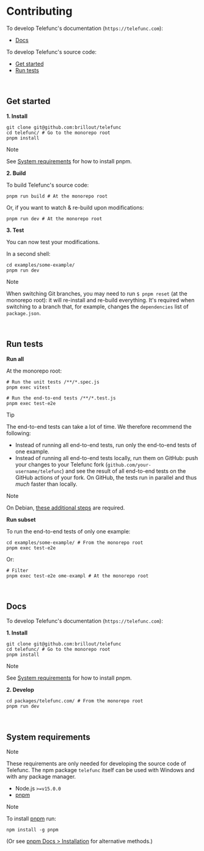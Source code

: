 # Contributing

To develop Telefunc's documentation (`https://telefunc.com`):

- [Docs](#docs)

To develop Telefunc's source code:

- [Get started](#get-started)
- [Run tests](#run-tests)

<br/>


## Get started

**1. Install**

```shell
git clone git@github.com:brillout/telefunc
cd telefunc/ # Go to the monorepo root
pnpm install
```

> [!NOTE]
> See [System requirements](#system-requirements) for how to install pnpm.

**2. Build**

To build Telefunc's source code:

```shell
pnpm run build # At the monorepo root
```

Or, if you want to watch & re-build upon modifications:

```shell
pnpm run dev # At the monorepo root
```

**3. Test**

You can now test your modifications.

In a second shell:

```shell
cd examples/some-example/
pnpm run dev
```

> [!NOTE]
> When switching Git branches, you may need to run `$ pnpm reset` (at the monorepo root): it will re-install and re-build everything. It's required when switching to a branch that, for example, changes the `dependencies` list of `package.json`.

<br/>


## Run tests

**Run all**

At the monorepo root:

```shell
# Run the unit tests /**/*.spec.js
pnpm exec vitest

# Run the end-to-end tests /**/*.test.js
pnpm exec test-e2e
```

> [!TIP]
> The end-to-end tests can take a lot of time. We therefore recommend the following:
> - Instead of running all end-to-end tests, run only the end-to-end tests of one example.
> - Instead of running all end-to-end tests locally, run them on GitHub: push your changes to your Telefunc fork (`github.com/your-username/telefunc`) and see the result of all end-to-end tests on the GitHub actions of your fork. On GitHub, the tests run in parallel and thus *much* faster than locally.

> [!NOTE]
> On Debian, [these additional steps](https://github.com/vikejs/vike/issues/283#issuecomment-1072974554) are required.

**Run subset**

To run the end-to-end tests of only one example:

```shell
cd examples/some-example/ # From the monorepo root
pnpm exec test-e2e
```

Or:

```shell
# Filter
pnpm exec test-e2e ome-exampl # At the monorepo root
```

<br/>


## Docs

To develop Telefunc's documentation (`https://telefunc.com`):

**1. Install**

```shell
git clone git@github.com:brillout/telefunc
cd telefunc/ # Go to the monorepo root
pnpm install
```

> [!NOTE]
> See [System requirements](#system-requirements) for how to install pnpm.

**2. Develop**

```shell
cd packages/telefunc.com/ # From the monorepo root
pnpm run dev
```

<br/>


## System requirements

> [!NOTE]
> These requirements are only needed for developing the source code of Telefunc. The npm package `telefunc` itself can be used with Windows and with any package manager.

- Node.js `>=v15.0.0`
- [pnpm](https://pnpm.io)

> [!NOTE]
> To install [pnpm](https://pnpm.io) run:
> ```shell
> npm install -g pnpm
> ```
> (Or see [pnpm Docs > Installation](https://pnpm.io/installation) for alternative methods.)
